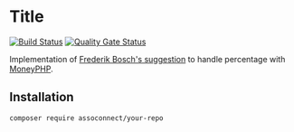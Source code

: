 # Title

[![Build Status](https://travis-ci.org/assoconnect/php-percent.svg?branch=master)](https://travis-ci.org/assoconnect/php-percent)
[![Quality Gate Status](https://sonarcloud.io/api/project_badges/measure?project=assoconnect-php-percent&metric=alert_status)](https://sonarcloud.io/dashboard?id=assoconnect-php-percent)

Implementation of [Frederik Bosch's suggestion](https://github.com/moneyphp/money/issues/482#issuecomment-387118355) to handle percentage with [MoneyPHP](https://github.com/moneyphp/money).

## Installation

```
composer require assoconnect/your-repo
```
